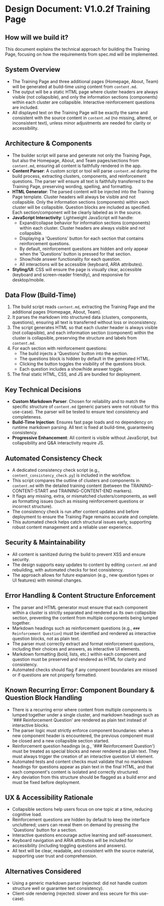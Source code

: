 # Design Document: V1.0.2f Training Page

## How will we build it?
This document explains the technical approach for building the Training Page, focusing on how the requirements from spec.md will be implemented.

## System Overview
- The Training Page and three additional pages (Homepage, About, Team) will be generated at build-time using content from `content.md`.
- The output will be a static HTML page where cluster headers are always visible (not collapsible), and only the information sections (components) within each cluster are collapsible. Interactive reinforcement questions are included.
- All displayed text on the Training Page will be exactly the same and consistent with the source content in `content.md` (no missing, altered, or inconsistent text), unless minor adjustments are needed for clarity or accessibility.

## Architecture & Components
- The builder script will parse and generate not only the Training Page, but also the Homepage, About, and Team pages/sections from `content.md`, ensuring all content is faithfully rendered in the app.
- **Content Parser**: A custom script or tool will parse `content.md` during the build process, extracting clusters, components, and reinforcement questions. The parser will ensure all text is faithfully transferred to the Training Page, preserving wording, spelling, and formatting.
- **HTML Generator**: The parsed content will be injected into the Training Page template. Cluster headers will always be visible and not collapsible. Only the information sections (components) within each cluster will be collapsible. Question blocks are included as specified. Each section/component will be clearly labeled as in the source.
- **JavaScript Interactivity**: Lightweight JavaScript will handle:
    - Expand/collapse behavior for information sections (components) within each cluster. Cluster headers are always visible and not collapsible.
    - Displaying a 'Questions' button for each section that contains reinforcement questions.
    - By default, reinforcement questions are hidden and only appear when the 'Questions' button is pressed for that section.
    - Show/hide answer functionality for each question.
    - All interactions will be accessible (keyboard, ARIA attributes).
- **Styling/UI**: CSS will ensure the page is visually clear, accessible (keyboard and screen-reader friendly), and responsive for desktop/mobile.

## Data Flow (Build-Time)
1. The build script reads `content.md`, extracting the Training Page and the additional pages (Homepage, About, Team).
2. It parses the markdown into structured data (clusters, components, questions), ensuring all text is transferred without loss or inconsistency.
3. The script generates HTML so that each cluster header is always visible (not collapsible), and each information section (component) within the cluster is collapsible, preserving the structure and labels from `content.md`.
4. For each section with reinforcement questions:
    - The build injects a 'Questions' button into the section.
    - The questions block is hidden by default in the generated HTML.
    - Clicking the button toggles the visibility of the questions block.
    - Each question includes a show/hide answer toggle.
5. The final static HTML, CSS, and JS are bundled for deployment.

## Key Technical Decisions
- **Custom Markdown Parser**: Chosen for reliability and to match the specific structure of `content.md` (generic parsers were not robust for this use-case). The parser will be tested to ensure text consistency and completeness.
- **Build-Time Injection**: Ensures fast page loads and no dependency on runtime markdown parsing. All text is fixed at build-time, guaranteeing consistency.
- **Progressive Enhancement**: All content is visible without JavaScript, but collapsibility and Q&A interactivity require JS.

## Automated Consistency Check
- A dedicated consistency check script (e.g., `content_consistency_check.py`) is included in the workflow.
- This script compares the outline of clusters and components in `content.md` with the detailed training content (between the TRAINING-CONTENT-START and TRAINING-CONTENT-END markers).
- It flags any missing, extra, or mismatched clusters/components, as well as formatting issues (such as missing reinforcement questions or incorrect structure).
- The consistency check is run after content updates and before deployment to ensure the Training Page remains accurate and complete.
- This automated check helps catch structural issues early, supporting robust content management and a reliable user experience.

## Security & Maintainability
- All content is sanitized during the build to prevent XSS and ensure security.
- The design supports easy updates to content by editing `content.md` and rebuilding, with automated checks for text consistency.
- The approach allows for future expansion (e.g., new question types or UI features) with minimal changes.

## Error Handling & Content Structure Enforcement
- The parser and HTML generator must ensure that each component within a cluster is strictly separated and rendered as its own collapsible section, preventing the content from multiple components being lumped together.
- Markdown headings such as reinforcement questions (e.g., `### Reinforcement Question`) must be identified and rendered as interactive question blocks, not as plain text.
- The parser must correctly extract and format reinforcement questions, including their choices and answers, as interactive UI elements.
- Markdown formatting (bold, lists, etc.) within each component and question must be preserved and rendered as HTML for clarity and consistency.
- Automated checks should flag if any component boundaries are missed or if questions are not properly formatted.

## Known Recurring Error: Component Boundary & Question Block Handling
- There is a recurring error where content from multiple components is lumped together under a single cluster, and markdown headings such as '### Reinforcement Question' are rendered as plain text instead of interactive blocks.
- The parser logic must strictly enforce component boundaries: when a new component header is encountered, the previous component must be closed and a new collapsible section started.
- Reinforcement question headings (e.g., '### Reinforcement Question') must be treated as special blocks and never rendered as plain text. They must always trigger the creation of an interactive question UI element.
- Automated tests and content checks must validate that no markdown headings for questions appear as plain text in the final HTML, and that each component's content is isolated and correctly structured.
- Any deviation from this structure should be flagged as a build error and must be fixed before deployment.

## UX & Accessibility Rationale
- Collapsible sections help users focus on one topic at a time, reducing cognitive load.
- Reinforcement questions are hidden by default to keep the interface uncluttered; users can reveal them on demand by pressing the 'Questions' button for a section.
- Interactive questions encourage active learning and self-assessment.
- Keyboard navigation and ARIA attributes will be included for accessibility (including toggling questions and answers).
- All text will be clear, readable, and consistent with the source material, supporting user trust and comprehension.

## Alternatives Considered
- Using a generic markdown parser (rejected: did not handle custom structure well or guarantee text consistency).
- Client-side rendering (rejected: slower and less secure for this use-case).
